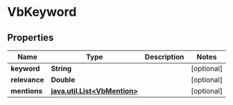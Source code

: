 
# VbKeyword

## Properties
Name | Type | Description | Notes
------------ | ------------- | ------------- | -------------
**keyword** | **String** |  |  [optional]
**relevance** | **Double** |  |  [optional]
**mentions** | [**java.util.List&lt;VbMention&gt;**](VbMention.md) |  |  [optional]



